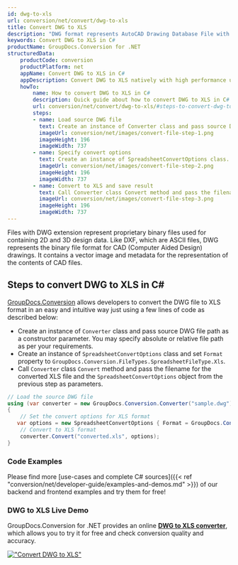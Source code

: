 ```yaml
---
id: dwg-to-xls
url: conversion/net/convert/dwg-to-xls
title: Convert DWG to XLS
description: "DWG format represents AutoCAD Drawing Database File with .dwg extension. Learn how to convert DWG to XLS file programmatically in C# language using GroupDocs.Conversion for .NET library."
keywords: Convert DWG to XLS in C#
productName: GroupDocs.Conversion for .NET
structuredData:
    productCode: conversion
    productPlatform: net
    appName: Convert DWG to XLS in C#
    appDescription: Convert DWG to XLS natively with high performance using C# language and server side GroupDocs.Conversion for .NET APIs, without the use of any software like Microsoft or Open Office.
    howTo:
        name: How to convert DWG to XLS in C# 
        description: Quick guide about how to convert DWG to XLS in C# with high performance and accuracy.
        url: conversion/net/convert/dwg-to-xls/#steps-to-convert-dwg-to-xls-in-c
        steps:
        - name: Load source DWG file 
          text: Create an instance of Converter class and pass source DWG file path as a constructor parameter. You may specify absolute or relative file path as per your requirements. 
          imageUrl: conversion/net/images/convert-file-step-1.png
          imageHeight: 196
          imageWidth: 737
        - name: Specify convert options 
          text: Create an instance of SpreadsheetConvertOptions class.
          imageUrl: conversion/net/images/convert-file-step-2.png
          imageHeight: 196
          imageWidth: 737
        - name: Convert to XLS and save result 
          text: Call Converter class Convert method and pass the filename for the converted HTML file and the SpreadsheetConvertOptions object from the previous step as parameters.
          imageUrl: conversion/net/images/convert-file-step-3.png
          imageHeight: 196
          imageWidth: 737
---
```


Files with DWG extension represent proprietary binary files used for containing 2D and 3D design data. Like DXF, which are ASCII files, DWG represents the binary file format for CAD (Computer Aided Design) drawings. It contains a vector image and metadata for the representation of the contents of CAD files.

## Steps to convert DWG to XLS in C#

[GroupDocs.Conversion](https://products.groupdocs.com/conversion/net) allows developers to convert the DWG file to XLS format in an easy and intuitive way just using a few lines of code as described below:

* Create an instance of `Converter` class and pass source DWG file path as a constructor parameter. You may specify absolute or relative file path as per your requirements. 
* Create an instance of `SpreadsheetConvertOptions` class and set `Format` property to `GroupDocs.Conversion.FileTypes.SpreadsheetFileType.Xls`.
* Call `Converter` class `Convert` method and pass the filename for the converted XLS file and the `SpreadsheetConvertOptions` object from the previous step as parameters.

```csharp
// Load the source DWG file
using (var converter = new GroupDocs.Conversion.Converter("sample.dwg"))
{
    // Set the convert options for XLS format
   var options = new SpreadsheetConvertOptions { Format = GroupDocs.Conversion.FileTypes.SpreadsheetFileType.Xls };
    // Convert to XLS format
    converter.Convert("converted.xls", options);
}
```

### Code Examples

Please find more [use-cases and complete C# sources]({{< ref "conversion/net/developer-guide/examples-and-demos.md" >}}) of our backend and frontend examples and try them for free!

### DWG to XLS Live Demo

GroupDocs.Conversion for .NET provides an online [**DWG to XLS converter**](https://products.groupdocs.app/conversion/dwg-to-xls), which allows you to try it for free and check conversion quality and accuracy.

[!["Convert DWG to XLS"](conversion/net/images/convert-to-xls/convert-dwg-to-xls.png)](https://products.groupdocs.app/conversion/dwg-to-xls)